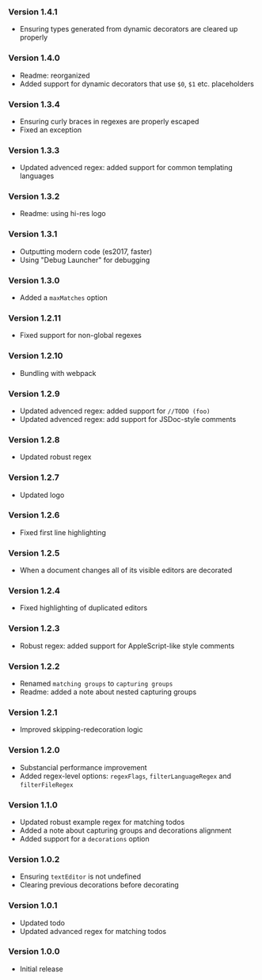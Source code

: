 ### Version 1.4.1
- Ensuring types generated from dynamic decorators are cleared up properly

### Version 1.4.0
- Readme: reorganized
- Added support for dynamic decorators that use `$0`, `$1` etc. placeholders

### Version 1.3.4
- Ensuring curly braces in regexes are properly escaped
- Fixed an exception

### Version 1.3.3
- Updated advenced regex: added support for common templating languages

### Version 1.3.2
- Readme: using hi-res logo

### Version 1.3.1
- Outputting modern code (es2017, faster)
- Using "Debug Launcher" for debugging

### Version 1.3.0
- Added a `maxMatches` option

### Version 1.2.11
- Fixed support for non-global regexes

### Version 1.2.10
- Bundling with webpack

### Version 1.2.9
- Updated advenced regex: added support for `//TODO (foo)`
- Updated advenced regex: add support for JSDoc-style comments

### Version 1.2.8
- Updated robust regex

### Version 1.2.7
- Updated logo

### Version 1.2.6
- Fixed first line highlighting

### Version 1.2.5
- When a document changes all of its visible editors are decorated

### Version 1.2.4
- Fixed highlighting of duplicated editors

### Version 1.2.3
- Robust regex: added support for AppleScript-like style comments

### Version 1.2.2
- Renamed `matching groups` to `capturing groups`
- Readme: added a note about nested capturing groups

### Version 1.2.1
- Improved skipping-redecoration logic

### Version 1.2.0
- Substancial performance improvement
- Added regex-level options: `regexFlags`, `filterLanguageRegex` and `filterFileRegex`

### Version 1.1.0
- Updated robust example regex for matching todos
- Added a note about capturing groups and decorations alignment
- Added support for a `decorations` option

### Version 1.0.2
- Ensuring `textEditor` is not undefined
- Clearing previous decorations before decorating

### Version 1.0.1
- Updated todo
- Updated advanced regex for matching todos

### Version 1.0.0
- Initial release
